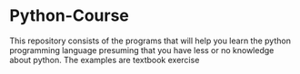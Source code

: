 # Python-Course

This repository consists of the programs that will help you learn the python programming language presuming that you have less or no knowledge about python. 
The examples are textbook exercise
